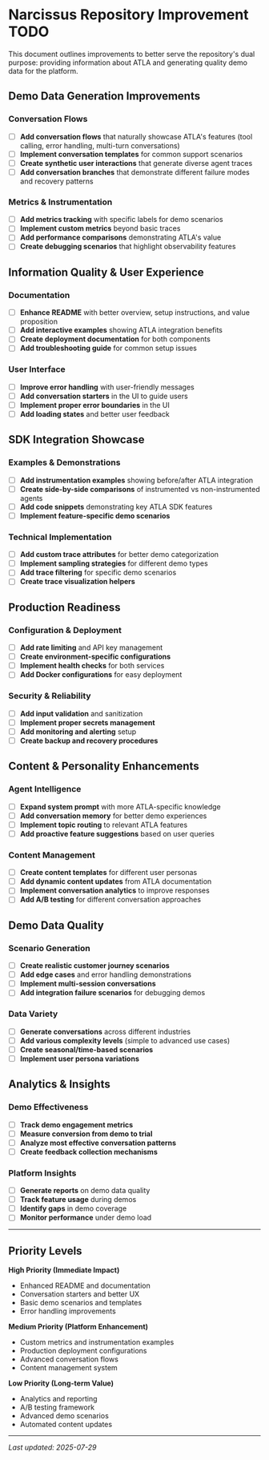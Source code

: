 # Narcissus Repository Improvement TODO

This document outlines improvements to better serve the repository's dual purpose: providing information about ATLA and generating quality demo data for the platform.

## Demo Data Generation Improvements

### Conversation Flows

- [ ] **Add conversation flows** that naturally showcase ATLA's features (tool calling, error handling, multi-turn conversations)
- [ ] **Implement conversation templates** for common support scenarios
- [ ] **Create synthetic user interactions** that generate diverse agent traces
- [ ] **Add conversation branches** that demonstrate different failure modes and recovery patterns

### Metrics & Instrumentation

- [ ] **Add metrics tracking** with specific labels for demo scenarios
- [ ] **Implement custom metrics** beyond basic traces
- [ ] **Add performance comparisons** demonstrating ATLA's value
- [ ] **Create debugging scenarios** that highlight observability features

## Information Quality & User Experience

### Documentation

- [ ] **Enhance README** with better overview, setup instructions, and value proposition
- [ ] **Add interactive examples** showing ATLA integration benefits
- [ ] **Create deployment documentation** for both components
- [ ] **Add troubleshooting guide** for common setup issues

### User Interface

- [ ] **Improve error handling** with user-friendly messages
- [ ] **Add conversation starters** in the UI to guide users
- [ ] **Implement proper error boundaries** in the UI
- [ ] **Add loading states** and better user feedback

## SDK Integration Showcase

### Examples & Demonstrations

- [ ] **Add instrumentation examples** showing before/after ATLA integration
- [ ] **Create side-by-side comparisons** of instrumented vs non-instrumented agents
- [ ] **Add code snippets** demonstrating key ATLA SDK features
- [ ] **Implement feature-specific demo scenarios**

### Technical Implementation

- [ ] **Add custom trace attributes** for better demo categorization
- [ ] **Implement sampling strategies** for different demo types
- [ ] **Add trace filtering** for specific demo scenarios
- [ ] **Create trace visualization helpers**

## Production Readiness

### Configuration & Deployment

- [ ] **Add rate limiting** and API key management
- [ ] **Create environment-specific configurations**
- [ ] **Implement health checks** for both services
- [ ] **Add Docker configurations** for easy deployment

### Security & Reliability

- [ ] **Add input validation** and sanitization
- [ ] **Implement proper secrets management**
- [ ] **Add monitoring and alerting** setup
- [ ] **Create backup and recovery procedures**

## Content & Personality Enhancements

### Agent Intelligence

- [ ] **Expand system prompt** with more ATLA-specific knowledge
- [ ] **Add conversation memory** for better demo experiences
- [ ] **Implement topic routing** to relevant ATLA features
- [ ] **Add proactive feature suggestions** based on user queries

### Content Management

- [ ] **Create content templates** for different user personas
- [ ] **Add dynamic content updates** from ATLA documentation
- [ ] **Implement conversation analytics** to improve responses
- [ ] **Add A/B testing** for different conversation approaches

## Demo Data Quality

### Scenario Generation

- [ ] **Create realistic customer journey scenarios**
- [ ] **Add edge cases** and error handling demonstrations
- [ ] **Implement multi-session conversations**
- [ ] **Add integration failure scenarios** for debugging demos

### Data Variety

- [ ] **Generate conversations** across different industries
- [ ] **Add various complexity levels** (simple to advanced use cases)
- [ ] **Create seasonal/time-based scenarios**
- [ ] **Implement user persona variations**

## Analytics & Insights

### Demo Effectiveness

- [ ] **Track demo engagement metrics**
- [ ] **Measure conversion from demo to trial**
- [ ] **Analyze most effective conversation patterns**
- [ ] **Create feedback collection mechanisms**

### Platform Insights

- [ ] **Generate reports** on demo data quality
- [ ] **Track feature usage** during demos
- [ ] **Identify gaps** in demo coverage
- [ ] **Monitor performance** under demo load

---

## Priority Levels

**High Priority (Immediate Impact)**

- Enhanced README and documentation
- Conversation starters and better UX
- Basic demo scenarios and templates
- Error handling improvements

**Medium Priority (Platform Enhancement)**

- Custom metrics and instrumentation examples
- Production deployment configurations
- Advanced conversation flows
- Content management system

**Low Priority (Long-term Value)**

- Analytics and reporting
- A/B testing framework
- Advanced demo scenarios
- Automated content updates

---

_Last updated: 2025-07-29_
